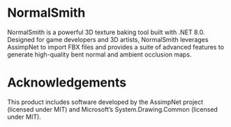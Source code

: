 # NormalSmith
NormalSmith is a powerful 3D texture baking tool built with .NET 8.0. Designed for game developers and 3D artists, NormalSmith leverages AssimpNet to import FBX files and provides a suite of advanced features to generate high-quality bent normal and ambient occlusion maps.
# Acknowledgements
This product includes software developed by the AssimpNet project (licensed under MIT) and Microsoft’s System.Drawing.Common (licensed under MIT).